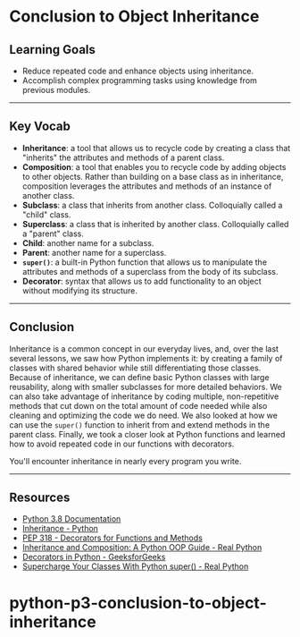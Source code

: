 # Conclusion to Object Inheritance

## Learning Goals

- Reduce repeated code and enhance objects using inheritance.
- Accomplish complex programming tasks using knowledge from previous modules.

***

## Key Vocab

- **Inheritance**: a tool that allows us to recycle code by creating a class
that "inherits" the attributes and methods of a parent class.
- **Composition**: a tool that enables you to recycle code by adding objects to
other objects. Rather than building on a base class as in inheritance,
composition leverages the attributes and methods of an instance of another class.
- **Subclass**: a class that inherits from another class. Colloquially called
a "child" class.
- **Superclass**: a class that is inherited by another class. Colloquially
called a "parent" class.
- **Child**: another name for a subclass.
- **Parent**: another name for a superclass.
- **`super()`**: a built-in Python function that allows us to manipulate the
attributes and methods of a superclass from the body of its subclass.
- **Decorator**: syntax that allows us to add functionality to an object
without modifying its structure.

***

## Conclusion

Inheritance is a common concept in our everyday lives, and, over the last
several lessons, we saw how Python implements it: by creating a family of
classes with shared behavior while still differentiating those classes. Because
of inheritance, we can define basic Python classes with large reusability,
along with smaller subclasses for more detailed behaviors. We can also take
advantage of inheritance by coding multiple, non-repetitive methods that cut
down on the total amount of code needed while also cleaning and optimizing the
code we do need. We also looked at how we can use the `super()` function to
inherit from and extend methods in the parent class. Finally, we took a closer
look at Python functions and learned how to avoid repeated code in our
functions with decorators.

You'll encounter inheritance in nearly every program you write.

***

## Resources

- [Python 3.8 Documentation](https://docs.python.org/3.8/)
- [Inheritance - Python](https://docs.python.org/3/tutorial/classes.html#inheritance)
- [PEP 318 - Decorators for Functions and Methods](https://peps.python.org/pep-0318/)
- [Inheritance and Composition: A Python OOP Guide - Real Python](https://realpython.com/inheritance-composition-python/)
- [Decorators in Python - GeeksforGeeks](https://www.geeksforgeeks.org/decorators-in-python/)
- [Supercharge Your Classes With Python super() - Real Python](https://realpython.com/python-super/)
# python-p3-conclusion-to-object-inheritance
